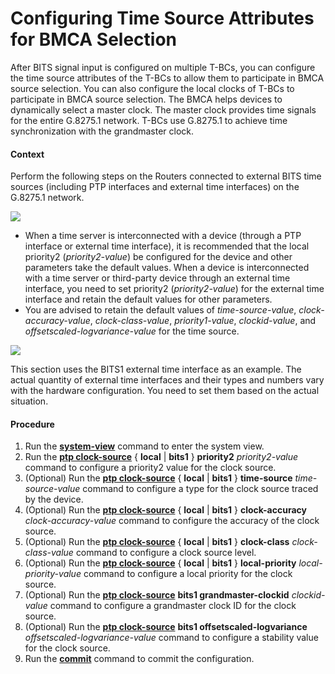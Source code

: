 Configuring Time Source Attributes for BMCA Selection
=====================================================

After BITS signal input is configured on multiple T-BCs, you can configure the time source attributes of the T-BCs to allow them to participate in BMCA source selection. You can also configure the local clocks of T-BCs to participate in BMCA source selection. The BMCA helps devices to dynamically select a master clock. The master clock provides time signals for the entire G.8275.1 network. T-BCs use G.8275.1 to achieve time synchronization with the grandmaster clock.

#### Context

Perform the following steps on the Routers connected to external BITS time sources (including PTP interfaces and external time interfaces) on the G.8275.1 network.

![](../../../../public_sys-resources/note_3.0-en-us.png) 

* When a time server is interconnected with a device (through a PTP interface or external time interface), it is recommended that the local priority2 (*priority2-value*) be configured for the device and other parameters take the default values. When a device is interconnected with a time server or third-party device through an external time interface, you need to set priority2 (*priority2-value*) for the external time interface and retain the default values for other parameters.
* You are advised to retain the default values of *time-source-value*, *clock-accuracy-value*, *clock-class-value*, *priority1-value*, *clockid-value*, and *offsetscaled-logvariance-value* for the time source.

![](../../../../public_sys-resources/note_3.0-en-us.png) 

This section uses the BITS1 external time interface as an example. The actual quantity of external time interfaces and their types and numbers vary with the hardware configuration. You need to set them based on the actual situation.



#### Procedure

1. Run the [**system-view**](cmdqueryname=system-view) command to enter the system view.
2. Run the [**ptp clock-source**](cmdqueryname=ptp+clock-source) { **local** | **bits1** } **priority2** *priority2-value* command to configure a priority2 value for the clock source.
3. (Optional) Run the [**ptp clock-source**](cmdqueryname=ptp+clock-source) { **local** | **bits1** } **time-source** *time-source-value* command to configure a type for the clock source traced by the device.
4. (Optional) Run the [**ptp clock-source**](cmdqueryname=ptp+clock-source) { **local** | **bits1** } **clock-accuracy** *clock-accuracy-value* command to configure the accuracy of the clock source.
5. (Optional) Run the [**ptp clock-source**](cmdqueryname=ptp+clock-source) { **local** | **bits1** } **clock-class** *clock-class-value* command to configure a clock source level.
6. (Optional) Run the [**ptp clock-source**](cmdqueryname=ptp+clock-source) { **local** | **bits1** } **local-priority** *local-priority-value* command to configure a local priority for the clock source.
7. (Optional) Run the [**ptp clock-source**](cmdqueryname=ptp+clock-source) **bits1 grandmaster-clockid** *clockid-value* command to configure a grandmaster clock ID for the clock source.
8. (Optional) Run the [**ptp clock-source**](cmdqueryname=ptp+clock-source) **bits1 offsetscaled-logvariance** *offsetscaled-logvariance-value* command to configure a stability value for the clock source.
9. Run the [**commit**](cmdqueryname=commit) command to commit the configuration.